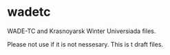# wadetc
WADE-TC and Krasnoyarsk Winter Universiada files.

Please not use if it is not nessesary. This is t draft files.
